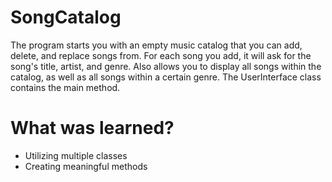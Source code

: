 # SongCatalog

The program starts you with an empty music catalog that you can add, delete, and replace songs from. For each song you add, it will ask for the song's title, artist, and genre. Also allows you to display all songs within the catalog, as well as all songs within a certain genre. The UserInterface class contains the main method.

# What was learned?

* Utilizing multiple classes
* Creating meaningful methods
